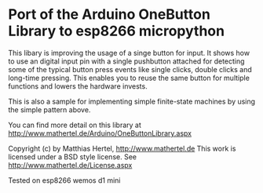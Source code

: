 Port of the Arduino OneButton Library to esp8266 micropython
===

This libary is improving the usage of a singe button for input.
It shows how to use an digital input pin with a single pushbutton attached
for detecting some of the typical button press events like single clicks, double clicks and long-time pressing.
This enables you to reuse the same button for multiple functions and lowers the hardware invests.

This is also a sample for implementing simple finite-state machines by using the simple pattern above. 

You can find more detail on this library at
http://www.mathertel.de/Arduino/OneButtonLibrary.aspx

Copyright (c) by Matthias Hertel, http://www.mathertel.de
This work is licensed under a BSD style license. See http://www.mathertel.de/License.aspx

Tested on esp8266 wemos d1 mini
